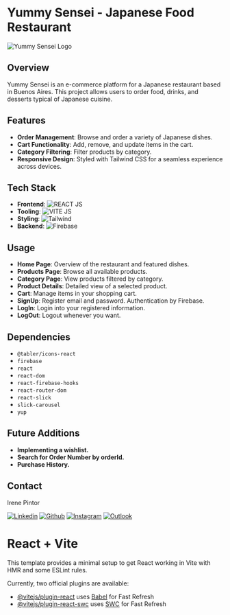 # Yummy Sensei - Japanese Food Restaurant

![Yummy Sensei Logo](https://github.com/irenepintor/yummy-sensei/assets/103829940/7b9ad1e9-3bac-4b4e-92b0-71e232accdec)

## Overview

Yummy Sensei is an e-commerce platform for a Japanese restaurant based in Buenos Aires. This project allows users to order food, drinks, and desserts typical of Japanese cuisine.

## Features

- **Order Management**: Browse and order a variety of Japanese dishes.
- **Cart Functionality**: Add, remove, and update items in the cart.
- **Category Filtering**: Filter products by category.
- **Responsive Design**: Styled with Tailwind CSS for a seamless experience across devices.

## Tech Stack

- **Frontend**: ![REACT JS](https://img.shields.io/badge/react-%2320232a.svg?style=for-the-badge&logo=react&logoColor=%2361DAFB")
- **Tooling**: ![VITE JS](https://img.shields.io/badge/vite-%2320232a.svg?style=for-the-badge&logo=vite&logoColor=%2361DAFB")
- **Styling**: ![Tailwind](https://img.shields.io/badge/Tailwind_CSS-38B2AC?style=for-the-badge&logo=tailwind-css&logoColor=white)
- **Backend**: ![Firebase](https://img.shields.io/badge/Firebase-DD2C00?style=for-the-badge&logo=firebase&logoColor=white)


## Usage

- **Home Page**: Overview of the restaurant and featured dishes.
- **Products Page**: Browse all available products.
- **Category Page**: View products filtered by category.
- **Product Details**: Detailed view of a selected product.
- **Cart**: Manage items in your shopping cart.
- **SignUp**: Register email and password. Authentication by Firebase.
- **LogIn**: Login into your registered information.
- **LogOut**: Logout whenever you want.

## Dependencies

- `@tabler/icons-react`
- `firebase`
- `react`
- `react-dom`
- `react-firebase-hooks`
- `react-router-dom`
- `react-slick`
- `slick-carousel`
- `yup`

## Future Additions

- **Implementing a wishlist.**
- **Search for Order Number by orderId.**
- **Purchase History.**

## Contact

Irene Pintor 
<p align="left">
  <a href="https://www.linkedin.com/in/irene-pintor/"><img alt="Linkedin" title="Irene Pintor Linkedin" src="https://img.shields.io/badge/LinkedIn-0077B5?style=for-the-badge&logo=linkedin&logoColor=white"></a>
  <a href="https://github.com/irenepintor"><img alt="Github" title="Irene Pintor Github" src="https://img.shields.io/badge/GitHub-100000?style=for-the-badge&logo=github&logoColor=white"></a>
  <a href="https://www.instagram.com/irene.pintor/"><img alt="Instagram" title="Irene Pintor Instagram" src="https://img.shields.io/badge/Instagram-E4405F?style=for-the-badge&logo=instagram&logoColor=white"></a>
  <a href="mailto:pintor.irenefreelance@outlook.com"><img alt="Outlook" title="Irene Pintor" src="https://img.shields.io/badge/Outlook-004aad?style=for-the-badge&logo=outlook&logoColor=white"></a>
 </p>


# React + Vite

This template provides a minimal setup to get React working in Vite with HMR and some ESLint rules.

Currently, two official plugins are available:

- [@vitejs/plugin-react](https://github.com/vitejs/vite-plugin-react/blob/main/packages/plugin-react/README.md) uses [Babel](https://babeljs.io/) for Fast Refresh
- [@vitejs/plugin-react-swc](https://github.com/vitejs/vite-plugin-react-swc) uses [SWC](https://swc.rs/) for Fast Refresh

